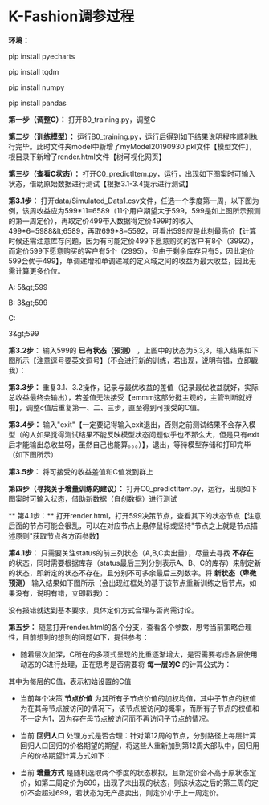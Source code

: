 # K-Fashion调参过程
**环境：**

pip install pyecharts

pip install tqdm

pip install numpy

pip install pandas

**第一步（调整C）：** 打开B0\_training.py，调整C

**第二步（训练模型）：** 运行B0\_training.py，运行后得到如下结果说明程序顺利执行完毕。此时文件夹model中新增了myModel20190930.pkl文件【模型文件】，根目录下新增了render.html文件【树可视化网页】

**第三步（查看C状态）：** 打开C0\_predictItem.py，运行，出现如下图案时可输入状态，借助原始数据进行测试【根据3.1-3.4提示进行测试】


  **第3.1步：** 打开data/Simulated\_Data1.csv文件，任选一个季度第一周，以下图为例，该周收益应为599\*11=6589（11个用户期望大于599，599是如上图所示预测的第一周定价），再取定价499带入数据得定价499时的收入499\*6=5988\&lt;6589，再取699\*8=5592，可看出599应是此刻最高价【计算时候还需注意库存问题，因为有可能定价499下愿意购买的客户有8个（3992），而定价599下愿意购买的客户有5个（2995），但由于剩余库存只有5，因此定价599会优于499】，单调递增和单调递减的定义域之间的收益为最大收益，因此无需计算更多价位。

A: 
5\&gt;599

B: 
3\&gt;599

C:

3\&gt;599

**第3.2步：** 输入599的 **已有状态（预测）** ，上图中的状态为5,3,3，输入结果如下图所示【注意逗号要英文逗号】（不会进行新的训练，若出现，说明有错，立即戳我）：

**第3.3步：** 重复3.1、3.2操作，记录与最优收益的差值（记录最优收益就好，实际总收益最终会输出），若差值无法接受【emmm这部分挺主观的，主管判断就好啦】，调整c值后重复第一、二、三步，直至得到可接受的C值。

**第3.4步：** 输入&quot;exit&quot;【一定要记得输入exit退出，否则之前测试结果不会存入模型（的人如果觉得测试结果不能反映模型状态问题似乎也不那么大，但是只有exit后才能输出总收益呀，虽然自己也能算。。。）】，退出，等待模型存储和打印完毕（如下图所示）


**第3.5步：** 将可接受的收益差值和C值发到群上

**第四步（寻找关于增量训练的建议）：** 打开C0\_predictItem.py，运行，出现如下图案时可输入状态，借助新数据（自创数据）进行测试

**        第4.1步：** 打开render.html，打开599决策节点，查看其下的状态节点【注意后面的节点可能会很乱，可以在对应节点上悬停鼠标或坚持&quot;节点之上就是节点描述原则&quot;获取节点各方面参数】

**第4.1步：** 只需要关注status的前三列状态（A,B,C卖出量），尽量去寻找 **不存在** 的状态，同时需要根据库存（status最后三列分别表示A、B、C的库存）来制定新的状态，即新定的状态不存在，且分别不可多余最后三列数字。将 **新状态（卑微预测）** 输入结果如下图所示（会出现红框处的基于该节点重新训练之后节点，如果没有，说明有错，立即戳我）：


没有报错就达到基本要求，具体定价方式合理与否尚需讨论。

**第五步：** 随意打开render.html的各个分支，查看各个参数，思考当前策略合理性，目前想到的想到的问题如下，提供参考：

- 随着层次加深，C所在的多项式呈现的比重逐渐增大，是否需要考虑各层使用动态的C进行处理，正在思考是否需要将 **每一层的C** 的计算公式为：

其中为每层的C值，表示初始设置的C值

- 当前每个决策 **节点价值** 为其所有子节点价值的加权均值，其中子节点的权值为在其母节点被访问的情况下，该节点被访问的概率，而所有子节点的权值和不一定为1，因为存在母节点被访问而不再访问子节点的情况。
- 当前 **回归人口** 处理方式是否合理：针对第12周的节点，分别路径上每层计算回归人口回归的价格期望的期望，将这些人重新加到第12周大部队中，回归用户的价格期望计算方式如下：

- 当前 **增量方式** 是随机选取两个季度的状态模拟，且新定价会不高于原状态定价，如第二周定价为699，出现了未出现的状态，则该状态之后的第三周的定价不会超过699，若状态为无产品卖出，则定价小于上一周定价。
